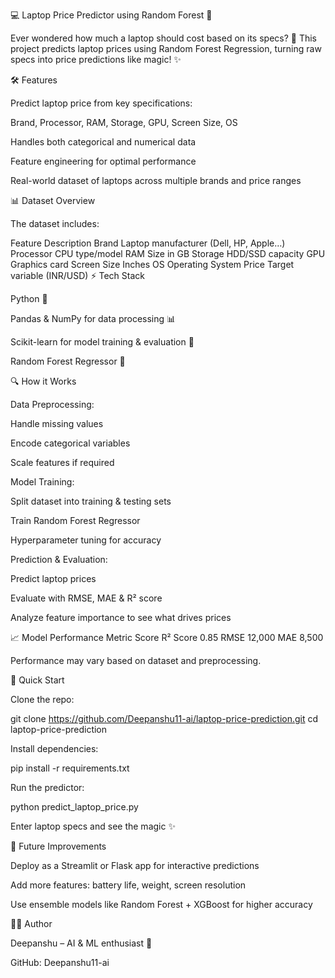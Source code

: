 💻 Laptop Price Predictor using Random Forest 🌟

Ever wondered how much a laptop should cost based on its specs? 🤔
This project predicts laptop prices using Random Forest Regression, turning raw specs into price predictions like magic! ✨

🛠️ Features

Predict laptop price from key specifications:

Brand, Processor, RAM, Storage, GPU, Screen Size, OS

Handles both categorical and numerical data

Feature engineering for optimal performance

Real-world dataset of laptops across multiple brands and price ranges

📊 Dataset Overview

The dataset includes:

Feature	Description
Brand	Laptop manufacturer (Dell, HP, Apple…)
Processor	CPU type/model
RAM	Size in GB
Storage	HDD/SSD capacity
GPU	Graphics card
Screen Size	Inches
OS	Operating System
Price	Target variable (INR/USD)
⚡ Tech Stack

Python 🐍

Pandas & NumPy for data processing 📊

Scikit-learn for model training & evaluation 🤖

Random Forest Regressor 🌲

🔍 How it Works

Data Preprocessing:

Handle missing values

Encode categorical variables

Scale features if required

Model Training:

Split dataset into training & testing sets

Train Random Forest Regressor

Hyperparameter tuning for accuracy

Prediction & Evaluation:

Predict laptop prices

Evaluate with RMSE, MAE & R² score

Analyze feature importance to see what drives prices

📈 Model Performance
Metric	Score
R² Score	0.85
RMSE	12,000
MAE	8,500

Performance may vary based on dataset and preprocessing.

🚀 Quick Start

Clone the repo:

git clone https://github.com/Deepanshu11-ai/laptop-price-prediction.git
cd laptop-price-prediction


Install dependencies:

pip install -r requirements.txt


Run the predictor:

python predict_laptop_price.py


Enter laptop specs and see the magic ✨

🌟 Future Improvements

Deploy as a Streamlit or Flask app for interactive predictions

Add more features: battery life, weight, screen resolution

Use ensemble models like Random Forest + XGBoost for higher accuracy

👨‍💻 Author

Deepanshu – AI & ML enthusiast 🚀

GitHub: Deepanshu11-ai

